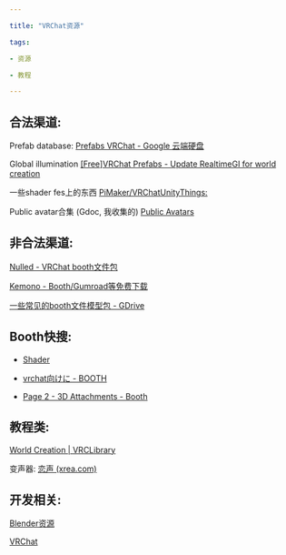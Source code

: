 ```yaml
---

title: "VRChat资源"

tags:

- 资源

- 教程

---
```




   



## 合法渠道:



Prefab database: [Prefabs VRChat - Google 云端硬盘](https://docs.google.com/spreadsheets/d/e/2PACX-1vTP-eIkYLZh7pDhpO-untxy1zbuoiqdzVP2z5-vg_9ijBW7k8ZC9VP6cVL-ct5yKrySPBPJ6V2ymlWS/pubhtml#)



Global illumination [[Free]VRChat Prefabs - Update RealtimeGI for world creation](https://booth.pm/en/items/2903091)



一些shader fes上的东西 [PiMaker/VRChatUnityThings:](https://github.com/PiMaker/VRChatUnityThings#procedural-night-skybox)



Public avatar合集 (Gdoc, 我收集的) [Public Avatars](https://docs.google.com/document/d/1aHtMbCe6FdT2rdQCJQbSY3P4JHXiU1YRWzZg83mlAk0/edit?usp=sharing)





## 非合法渠道:



[Nulled - VRChat booth文件包](https://www.nulled.to/topic/771040-%E3%80%90vrchat%E3%80%91cracking-3d-model-in-booth%E3%80%80misheluachwi-dolaciws-01a-mod2robe/page-1)



[Kemono - Booth/Gumroad等免费下载](https://kemono.party/)



[一些常见的booth文件模型包 - GDrive](https://drive.google.com/drive/folders/16RDXb7ETnkL3AZO9xfksPhjAyHk_uVcl?usp=sharing)

   





## Booth快搜:



-   [Shader](https://booth.pm/zh-cn/search/Shader)

-   [vrchat向けに - BOOTH](https://booth.pm/zh-cn/search/vrchat%E5%90%91%E3%81%91)

-   [Page 2 - 3D Attachments - Booth](https://booth.pm/en/browse/3D%20Character%20Attachments?page=2)



   



## 教程类:



[World Creation | VRCLibrary](https://vrclibrary.com/wiki/shelves/world-creation)



变声器: [恋声 (xrea.com)](http://koigoemoe.g2.xrea.com/koigoe/koigoe.html)





## 开发相关:

[Blender资源](Blender/Blender资源.md)





[VRChat](VRChat/VRChat.md)
